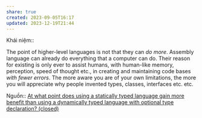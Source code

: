 ```yaml
---
share: true
created: 2023-09-05T16:17
updated: 2023-12-19T21:44
---
```


Khái niệm:: 

The point of higher-level languages is not that they can _do more_. Assembly language can already do everything that a computer can do.
Their reason for existing is only ever to assist humans, with human-like memory, perception, speed of thought etc., in creating and maintaining code bases _with fewer errors_. The more aware you are of your own limitations, the more you will appreciate why people invented types, classes, interfaces etc. etc.

Nguồn:: [At what point does using a statically typed language gain more benefit than using a dynamically typed language with optional type declaration? (closed)](https://softwareengineering.stackexchange.com/a/448991/192731)